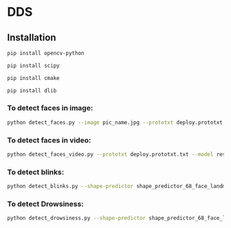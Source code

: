 # DDS

## Installation

```bash
pip install opencv-python
```
```bash
pip install scipy
```

```bash
pip install cmake
```

```bash
pip install dlib
```

### To detect faces in image:

```bash
python detect_faces.py --image pic_name.jpg --prototxt deploy.prototxt.txt --model res10_300x300_ssd_iter_140000.caffemodel
```

### To detect faces in video:

```bash
python detect_faces_video.py --prototxt deploy.prototxt.txt --model res10_300x300_ssd_iter_140000.caffemodel
```

### To detect blinks:

```bash
python detect_blinks.py --shape-predictor shape_predictor_68_face_landmarks.dat
```

### To detect Drowsiness:

```bash
python detect_drowsiness.py --shape-predictor shape_predictor_68_face_landmarks.dat --alarm alarm.wav
```
